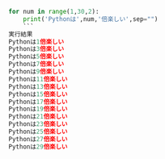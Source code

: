 ```Python
for num in range(1,30,2):
    print('Pythonは',num,'倍楽しい',sep="")
    ```
実行結果
Pythonは1倍楽しい
Pythonは3倍楽しい
Pythonは5倍楽しい
Pythonは7倍楽しい
Pythonは9倍楽しい
Pythonは11倍楽しい
Pythonは13倍楽しい
Pythonは15倍楽しい
Pythonは17倍楽しい
Pythonは19倍楽しい
Pythonは21倍楽しい
Pythonは23倍楽しい
Pythonは25倍楽しい
Pythonは27倍楽しい
Pythonは29倍楽しい
